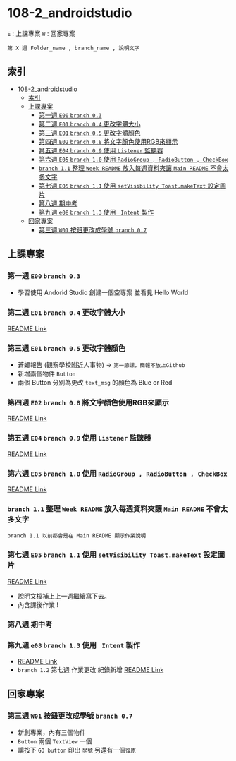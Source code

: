 # 108-2_androidstudio
```E``` : 上課專案
```W``` : 回家專案

```
第 X 週 Folder_name , branch_name , 說明文字
```

## 索引
- [108-2_androidstudio](#108-2androidstudio)
  - [索引](#%e7%b4%a2%e5%bc%95)
  - [上課專案](#%e4%b8%8a%e8%aa%b2%e5%b0%88%e6%a1%88)
    - [第一週  ```E00``` ```branch 0.3```](#%e7%ac%ac%e4%b8%80%e9%80%b1-e00-branch-03)
    - [第二週  ```E01``` ```branch 0.4``` 更改字體大小](#%e7%ac%ac%e4%ba%8c%e9%80%b1-e01-branch-04-%e6%9b%b4%e6%94%b9%e5%ad%97%e9%ab%94%e5%a4%a7%e5%b0%8f)
    - [第三週  ```E01``` ```branch 0.5``` 更改字體顏色](#%e7%ac%ac%e4%b8%89%e9%80%b1-e01-branch-05-%e6%9b%b4%e6%94%b9%e5%ad%97%e9%ab%94%e9%a1%8f%e8%89%b2)
    - [第四週  ```E02``` ```branch 0.8``` 將文字顏色使用RGB來顯示](#%e7%ac%ac%e5%9b%9b%e9%80%b1-e02-branch-08-%e5%b0%87%e6%96%87%e5%ad%97%e9%a1%8f%e8%89%b2%e4%bd%bf%e7%94%a8rgb%e4%be%86%e9%a1%af%e7%a4%ba)
    - [第五週  ```E04``` ```branch 0.9``` 使用 ``` Listener ``` 監聽器](#%e7%ac%ac%e4%ba%94%e9%80%b1-e04-branch-09-%e4%bd%bf%e7%94%a8-listener-%e7%9b%a3%e8%81%bd%e5%99%a8)
    - [第六週  ```E05``` ```branch 1.0``` 使用 ```RadioGroup , RadioButton , CheckBox```](#%e7%ac%ac%e5%85%ad%e9%80%b1-e05-branch-10-%e4%bd%bf%e7%94%a8-radiogroup--radiobutton--checkbox)
    - [```branch 1.1``` 整理 ```Week README``` 放入每週資料夾讓 ```Main README``` 不會太多文字](#branch-11-%e6%95%b4%e7%90%86-week-readme-%e6%94%be%e5%85%a5%e6%af%8f%e9%80%b1%e8%b3%87%e6%96%99%e5%a4%be%e8%ae%93-main-readme-%e4%b8%8d%e6%9c%83%e5%a4%aa%e5%a4%9a%e6%96%87%e5%ad%97)
    - [第七週 ```E05``` ```branch 1.1``` 使用 ```setVisibility Toast.makeText``` 設定圖片](#%e7%ac%ac%e4%b8%83%e9%80%b1-e05-branch-11-%e4%bd%bf%e7%94%a8-setvisibility-toastmaketext-%e8%a8%ad%e5%ae%9a%e5%9c%96%e7%89%87)
    - [第八週 期中考](#%e7%ac%ac%e5%85%ab%e9%80%b1-%e6%9c%9f%e4%b8%ad%e8%80%83)
    - [第九週 ```e08``` ```branch 1.3``` 使用 ``` Intent``` 製作](#%e7%ac%ac%e4%b9%9d%e9%80%b1-e08-branch-13-%e4%bd%bf%e7%94%a8-intent-%e8%a3%bd%e4%bd%9c)
  - [回家專案](#%e5%9b%9e%e5%ae%b6%e5%b0%88%e6%a1%88)
    - [第三週 ```W01```  按鈕更改成學號 ```branch 0.7```](#%e7%ac%ac%e4%b8%89%e9%80%b1-w01-%e6%8c%89%e9%88%95%e6%9b%b4%e6%94%b9%e6%88%90%e5%ad%b8%e8%99%9f-branch-07)


## 上課專案
### 第一週  ```E00``` ```branch 0.3``` 
- 學習使用 Andorid Studio 創建一個空專案 並看見 Hello World
### 第二週  ```E01``` ```branch 0.4``` 更改字體大小 

[README Link](E01/README.md)

### 第三週  ```E01``` ```branch 0.5``` 更改字體顏色 
- 蒼蠅報告 (觀察學校附近人事物) → ```第一節課，簡報不放上Github```
- 新增兩個物件 ```Button```
- 兩個 Button 分別為更改 ```text_msg``` 的顏色為 Blue or Red

### 第四週  ```E02``` ```branch 0.8``` 將文字顏色使用RGB來顯示 

[README Link](E02/README.md)

### 第五週  ```E04``` ```branch 0.9``` 使用 ``` Listener ``` 監聽器 

[README Link](E04/README.md)


### 第六週  ```E05``` ```branch 1.0``` 使用 ```RadioGroup , RadioButton , CheckBox``` 

[README Link](E05/README.md)

### ```branch 1.1``` 整理 ```Week README``` 放入每週資料夾讓 ```Main README``` 不會太多文字 

```
branch 1.1 以前都會是在 Main README 顯示作業說明
```
### 第七週 ```E05``` ```branch 1.1``` 使用 ```setVisibility Toast.makeText``` 設定圖片 

[README Link](E05/README.md) 

- 說明文檔補上上一週繼續寫下去。
- 內含課後作業 !

### 第八週 期中考

### 第九週 ```e08``` ```branch 1.3``` 使用 ``` Intent``` 製作 

- [README Link](e08/README.md) 
- ```branch 1.2``` 第七週 作業更改 紀錄新增 [README Link](E05/README.md) 


## 回家專案

### 第三週 ```W01```  按鈕更改成學號 ```branch 0.7```
- 新創專案，內有三個物件
- ```Button``` 兩個 ```TextView``` 一個
- 讓按下 ```GO button``` 印出 ```學號``` 另還有一個```復原```
